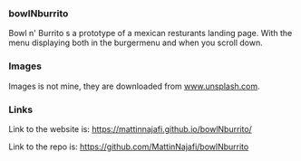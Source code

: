 ### bowlNburrito

Bowl n' Burrito s a prototype of a mexican resturants landing page. With the menu displaying both in the burgermenu and when you scroll down.

### Images

Images is not mine, they are downloaded from www.unsplash.com.

### Links

Link to the website is: https://mattinnajafi.github.io/bowlNburrito/

Link to the repo is: https://github.com/MattinNajafi/bowlNburrito
